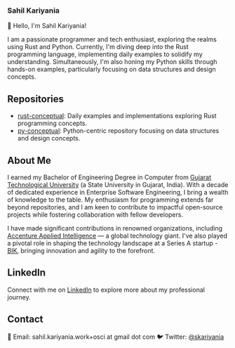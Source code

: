 ### Sahil Kariyania

👋 Hello, I'm Sahil Kariyania!

I am a passionate programmer and tech enthusiast, exploring the realms using Rust and Python. Currently, I'm diving deep into the Rust programming language, implementing daily examples to solidify my understanding. Simultaneously, I'm also honing my Python skills through hands-on examples, particularly focusing on data structures and design concepts.

## Repositories

- [rust-conceptual](https://github.com/skariyania/rust-conceptual): Daily examples and implementations exploring Rust programming concepts.
- [py-conceptual](https://github.com/skariyania/py-conceptual): Python-centric repository focusing on data structures and design concepts.

## About Me

I earned my Bachelor of Engineering Degree in Computer from [Gujarat Technological University](https://gtu.ac.in/) (a State University in Gujarat, India). With a decade of dedicated experience in Enterprise Software Engineering, I bring a wealth of knowledge to the table. My enthusiasm for programming extends far beyond repositories, and I am keen to contribute to impactful open-source projects while fostering collaboration with fellow developers.

I have made significant contributions in renowned organizations, including [Accenture Applied Intelligence](https://www.accenture.com/in-en/services/ai-artificial-intelligence-index) — a global technology giant. I've also played a pivotal role in shaping the technology landscape at a Series A startup - [BIK](https://bik.ai/), bringing innovation and agility to the forefront.

## LinkedIn

Connect with me on [LinkedIn](https://www.linkedin.com/in/sahilkariyania/) to explore more about my professional journey.

## Contact

📧 Email: sahil.kariyania.work+osci at gmail dot com
🐦 Twitter: [@skariyania](https://twitter.com/skariyania)
